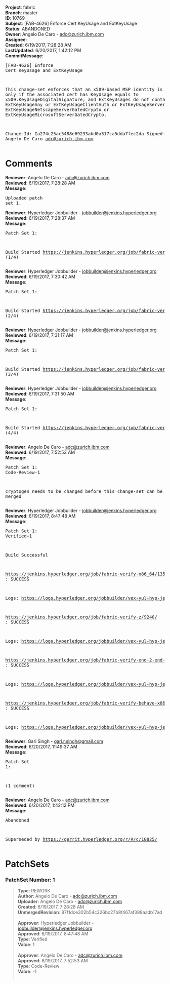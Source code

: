 <strong>Project</strong>: fabric<br><strong>Branch</strong>: master<br><strong>ID</strong>: 10769<br><strong>Subject</strong>: [FAB-4626] Enforce Cert KeyUsage and ExtKeyUsage<br><strong>Status</strong>: ABANDONED<br><strong>Owner</strong>: Angelo De Caro - adc@zurich.ibm.com<br><strong>Assignee</strong>:<br><strong>Created</strong>: 6/19/2017, 7:28:28 AM<br><strong>LastUpdated</strong>: 6/20/2017, 1:42:12 PM<br><strong>CommitMessage</strong>:<br><pre>[FAB-4626] Enforce Cert KeyUsage and ExtKeyUsage

This change-set enforces that an  x509-based
MSP identity is valid only if the associated cert
has KeyUsage equals to x509.KeyUsageDigitalSignature,
and ExtKeyUsages do not contain any of
ExtKeyUsageAny or ExtKeyUsageClientAuth or ExtKeyUsageServerAuth
ExtKeyUsageNetscapeServerGatedCrypto or
ExtKeyUsageMicrosoftServerGatedCrypto.

Change-Id: Ia274c25ac5488e69233abd0a317ca5dda7fec2da
Signed-off-by: Angelo De Caro <adc@zurich.ibm.com>
</pre><h1>Comments</h1><strong>Reviewer</strong>: Angelo De Caro - adc@zurich.ibm.com<br><strong>Reviewed</strong>: 6/19/2017, 7:28:28 AM<br><strong>Message</strong>: <pre>Uploaded patch set 1.</pre><strong>Reviewer</strong>: Hyperledger Jobbuilder - jobbuilder@jenkins.hyperledger.org<br><strong>Reviewed</strong>: 6/19/2017, 7:28:37 AM<br><strong>Message</strong>: <pre>Patch Set 1:

Build Started https://jenkins.hyperledger.org/job/fabric-verify-z/9240/ (1/4)</pre><strong>Reviewer</strong>: Hyperledger Jobbuilder - jobbuilder@jenkins.hyperledger.org<br><strong>Reviewed</strong>: 6/19/2017, 7:30:42 AM<br><strong>Message</strong>: <pre>Patch Set 1:

Build Started https://jenkins.hyperledger.org/job/fabric-verify-x86_64/13587/ (2/4)</pre><strong>Reviewer</strong>: Hyperledger Jobbuilder - jobbuilder@jenkins.hyperledger.org<br><strong>Reviewed</strong>: 6/19/2017, 7:31:17 AM<br><strong>Message</strong>: <pre>Patch Set 1:

Build Started https://jenkins.hyperledger.org/job/fabric-verify-end-2-end-x86_64/5094/ (3/4)</pre><strong>Reviewer</strong>: Hyperledger Jobbuilder - jobbuilder@jenkins.hyperledger.org<br><strong>Reviewed</strong>: 6/19/2017, 7:31:50 AM<br><strong>Message</strong>: <pre>Patch Set 1:

Build Started https://jenkins.hyperledger.org/job/fabric-verify-behave-x86_64/7641/ (4/4)</pre><strong>Reviewer</strong>: Angelo De Caro - adc@zurich.ibm.com<br><strong>Reviewed</strong>: 6/19/2017, 7:52:53 AM<br><strong>Message</strong>: <pre>Patch Set 1: Code-Review-1

cryptogen needs to be changed before this change-set can be merged</pre><strong>Reviewer</strong>: Hyperledger Jobbuilder - jobbuilder@jenkins.hyperledger.org<br><strong>Reviewed</strong>: 6/19/2017, 8:47:48 AM<br><strong>Message</strong>: <pre>Patch Set 1: Verified+1

Build Successful 

https://jenkins.hyperledger.org/job/fabric-verify-x86_64/13587/ : SUCCESS

Logs: https://logs.hyperledger.org/jobbuilder/vex-yul-hyp-jenkins-1/fabric-verify-x86_64/13587

https://jenkins.hyperledger.org/job/fabric-verify-z/9240/ : SUCCESS

Logs: https://logs.hyperledger.org/jobbuilder/vex-yul-hyp-jenkins-1/fabric-verify-z/9240

https://jenkins.hyperledger.org/job/fabric-verify-end-2-end-x86_64/5094/ : SUCCESS

Logs: https://logs.hyperledger.org/jobbuilder/vex-yul-hyp-jenkins-1/fabric-verify-end-2-end-x86_64/5094

https://jenkins.hyperledger.org/job/fabric-verify-behave-x86_64/7641/ : SUCCESS

Logs: https://logs.hyperledger.org/jobbuilder/vex-yul-hyp-jenkins-1/fabric-verify-behave-x86_64/7641</pre><strong>Reviewer</strong>: Gari Singh - gari.r.singh@gmail.com<br><strong>Reviewed</strong>: 6/20/2017, 11:49:37 AM<br><strong>Message</strong>: <pre>Patch Set 1:

(1 comment)</pre><strong>Reviewer</strong>: Angelo De Caro - adc@zurich.ibm.com<br><strong>Reviewed</strong>: 6/20/2017, 1:42:12 PM<br><strong>Message</strong>: <pre>Abandoned

Superseded by https://gerrit.hyperledger.org/r/#/c/10825/</pre><h1>PatchSets</h1><h3>PatchSet Number: 1</h3><blockquote><strong>Type</strong>: REWORK<br><strong>Author</strong>: Angelo De Caro - adc@zurich.ibm.com<br><strong>Uploader</strong>: Angelo De Caro - adc@zurich.ibm.com<br><strong>Created</strong>: 6/19/2017, 7:28:28 AM<br><strong>UnmergedRevision</strong>: 87f1dce302b54c326bc27b8f467af388aadb17ad<br><br><strong>Approver</strong>: Hyperledger Jobbuilder - jobbuilder@jenkins.hyperledger.org<br><strong>Approved</strong>: 6/19/2017, 8:47:48 AM<br><strong>Type</strong>: Verified<br><strong>Value</strong>: 1<br><br><strong>Approver</strong>: Angelo De Caro - adc@zurich.ibm.com<br><strong>Approved</strong>: 6/19/2017, 7:52:53 AM<br><strong>Type</strong>: Code-Review<br><strong>Value</strong>: -1<br><br></blockquote>